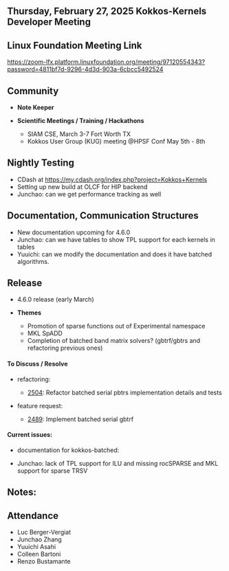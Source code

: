 ## Thursday, February 27, 2025 Kokkos-Kernels Developer Meeting


## Linux Foundation Meeting Link

https://zoom-lfx.platform.linuxfoundation.org/meeting/97120554343?password=4811bf7d-9296-4d3d-903a-6cbcc5492524

## Community

- **Note Keeper**
  
- **Scientific Meetings / Training / Hackathons**
  - SIAM CSE, March 3-7 Fort Worth TX
  - Kokkos User Group (KUG) meeting @HPSF Conf May 5th - 8th

## Nightly Testing

  - CDash at https://my.cdash.org/index.php?project=Kokkos+Kernels
  - Setting up new build at OLCF for HIP backend
  - Junchao: can we get performance tracking as well

## Documentation, Communication Structures

  - New documentation upcoming for 4.6.0
  - Junchao: can we have tables to show TPL support for each kernels in tables
  - Yuuichi: can we modify the documentation and does it have batched algorithms.

## Release
- 4.6.0 release (early March)
  
- **Themes**
   - Promotion of sparse functions out of Experimental namespace
   - MKL SpADD
   - Completion of batched band matrix solvers? (gbtrf/gbtrs and refactoring previous ones)

#### To Discuss / Resolve

- refactoring:
  - [2504](https://github.com/kokkos/kokkos-kernels/pull/2504): Refactor batched serial pbtrs implementation details and tests

- feature request:
  - [2489](https://github.com/kokkos/kokkos-kernels/pull/2489): Implement batched serial gbtrf

#### Current issues:

- documentation for kokkos-batched:

- Junchao: lack of TPL support for ILU and missing rocSPARSE and MKL support for sparse TRSV

## Notes:

## Attendance
- Luc Berger-Vergiat
- Junchao Zhang
- Yuuichi Asahi
- Colleen Bartoni
- Renzo Bustamante
